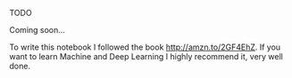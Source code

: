 <p>TODO</p>
<p>Coming soon...</p>

To write this notebook I followed the book <a>http://amzn.to/2GF4EhZ</a>. If you want to learn Machine and Deep Learning I highly recommend it, very well done.
